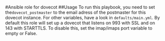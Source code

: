#Ansible role for dovecot
##Usage
To run this playbook, you need to set the`dovecot_postmaster` to the email adress of the postmaster for this dovecot instance.
For other variables, have a look in `defaults/main.yml`. By default this role will set up a dovecot that listens on 993 with SSL and on 143 with STARTTLS. To disable this, set the imap/imaps port variable to empty or False.
